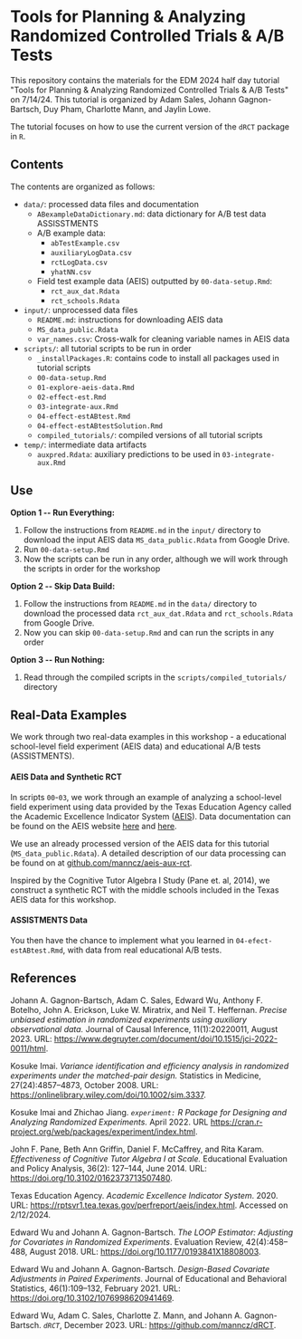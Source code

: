 # Tools for Planning &amp; Analyzing Randomized Controlled Trials &amp; A/B Tests



This repository contains the materials for the EDM 2024 half day tutorial "Tools for Planning &amp; Analyzing Randomized Controlled Trials &amp; A/B Tests" on 7/14/24. This tutorial is organized by Adam Sales, Johann Gagnon-Bartsch, Duy Pham, Charlotte Mann, and Jaylin Lowe.

The tutorial focuses on how to use the current version of the `dRCT` package in `R`.

## Contents
The contents are organized as follows:

- `data/`: processed data files and documentation
  - `ABexampleDataDictionary.md`: data dictionary for A/B test data ASSISSTMENTS
  - A/B example data:
    - `abTestExample.csv`
    - `auxiliaryLogData.csv`
    - `rctLogData.csv`
    - `yhatNN.csv`
  - Field test example data (AEIS) outputted by `00-data-setup.Rmd`:
    - `rct_aux_dat.Rdata`
    - `rct_schools.Rdata`
- `input/`: unprocessed data files
  - `README.md`: instructions for downloading AEIS data
  - `MS_data_public.Rdata`
  - `var_names.csv`: Cross-walk for cleaning variable names in AEIS data
- `scripts/`: all tutorial scripts to be run in order
  - `_installPackages.R`: contains code to install all packages used in tutorial scripts
  - `00-data-setup.Rmd`
  - `01-explore-aeis-data.Rmd`
  - `02-effect-est.Rmd`
  - `03-integrate-aux.Rmd`
  - `04-effect-estABtest.Rmd`
  - `04-effect-estABtestSolution.Rmd`
  - `compiled_tutorials/`: compiled versions of all tutorial scripts
- `temp/`: intermediate data artifacts
  - `auxpred.Rdata`: auxiliary predictions to be used in `03-integrate-aux.Rmd`

## Use

**Option 1 -- Run Everything:**
1. Follow the instructions from `README.md` in the `input/` directory to download the input AEIS data `MS_data_public.Rdata` from Google Drive.
2. Run `00-data-setup.Rmd`
3. Now the scripts can be run in any order, although we will work through the scripts in order for the workshop


**Option 2 -- Skip Data Build:**
1. Follow the instructions from `README.md` in the `data/` directory to download the processed data `rct_aux_dat.Rdata` and `rct_schools.Rdata` from Google Drive.
2. Now you can skip `00-data-setup.Rmd` and can run the scripts in any order

**Option 3 -- Run Nothing:**
1. Read through the compiled scripts in the `scripts/compiled_tutorials/` directory


## Real-Data Examples

We work through two real-data examples in this workshop - a educational school-level field experiment (AEIS data) and educational A/B tests (ASSISTMENTS).

#### AEIS Data and Synthetic RCT

In scripts `00`-`03`, we work through an example of analyzing a school-level field experiment using data provided by the Texas Education Agency called the Academic Excellence Indicator System ([AEIS](https://rptsvr1.tea.texas.gov/perfreport/aeis/index.html)). Data documentation can be found on the AEIS website [here](https://rptsvr1.tea.texas.gov/perfreport/aeis/2008/xplore/aeisref.html) and [here](https://rptsvr1.tea.texas.gov/perfreport/aeis/2008/masking.html).

We use an already processed version of the AEIS data for this tutorial (`MS_data_public.Rdata`). A detailed description of our data processing can be found on at [github.com/manncz/aeis-aux-rct](https://github.com/manncz/aeis-aux-rct).

Inspired by the Cognitive Tutor Algebra I Study (Pane et. al, 2014), we construct a synthetic RCT with the middle schools included in the Texas AEIS data for this workshop.

#### ASSISTMENTS Data

You then have the chance to implement what you learned in `04-efect-estABtest.Rmd`, with data from real educational A/B tests.


## References

Johann A. Gagnon-Bartsch, Adam C. Sales, Edward Wu, Anthony F. Botelho, John A.
Erickson, Luke W. Miratrix, and Neil T. Heffernan. *Precise unbiased estimation in randomized experiments using auxiliary observational data.* Journal of Causal Inference,
11(1):20220011, August 2023. URL:
https://www.degruyter.com/document/doi/10.1515/jci-2022-0011/html.

Kosuke Imai. *Variance identification and efficiency analysis in randomized experiments under the matched-pair design.* Statistics in Medicine, 27(24):4857–4873, October 2008. URL: https://onlinelibrary.wiley.com/doi/10.1002/sim.3337.

Kosuke Imai and Zhichao Jiang. *`experiment:` R Package for Designing and Analyzing Randomized Experiments.* April 2022. URL https://cran.r-project.org/web/packages/experiment/index.html.

John F. Pane, Beth Ann Griffin, Daniel F. McCaffrey, and Rita Karam. *Effectiveness of Cognitive Tutor Algebra I at Scale.* Educational Evaluation and Policy Analysis, 36(2):
127–144, June 2014. URL: https://doi.org/10.3102/0162373713507480.

Texas Education Agency. *Academic Excellence Indicator System*. 2020. URL: https://rptsvr1.tea.texas.gov/perfreport/aeis/index.html. Accessed on 2/12/2024.

Edward Wu and Johann A. Gagnon-Bartsch. *The LOOP Estimator: Adjusting for Covariates in Randomized Experiments*. Evaluation Review, 42(4):458–488, August 2018. URL: https://doi.org/10.1177/0193841X18808003.

Edward Wu and Johann A. Gagnon-Bartsch. *Design-Based Covariate Adjustments in Paired Experiments*. Journal of Educational and Behavioral Statistics, 46(1):109–132, February 2021. URL: https://doi.org/10.3102/1076998620941469.


Edward Wu, Adam C. Sales, Charlotte Z. Mann, and Johann A. Gagnon-Bartsch. *`dRCT`*,
December 2023. URL: https://github.com/manncz/dRCT.
